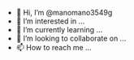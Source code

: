 - 👋 Hi, I’m @manomano3549g
- 👀 I’m interested in ...
- 🌱 I’m currently learning ...
- 💞️ I’m looking to collaborate on ...
- 📫 How to reach me ...

<!---
manomano3549g/manomano3549g is a ✨ special ✨ repository because its `README.md` (this file) appears on your GitHub profile.
You can click the Preview link to take a look at your changes.
--->
